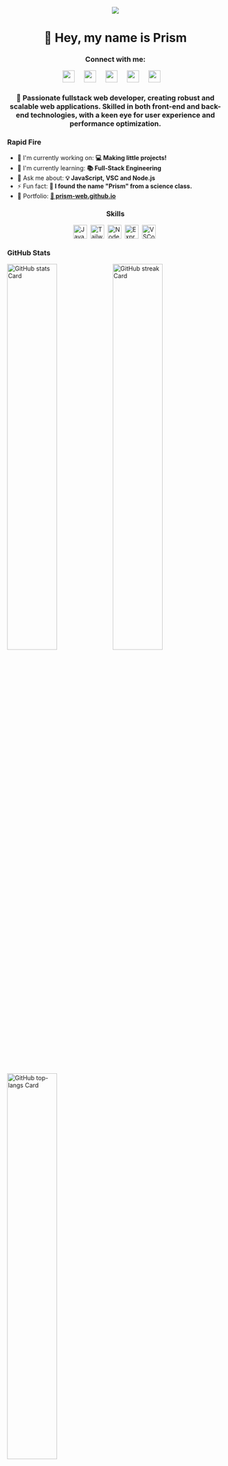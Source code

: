 <p align="center">
  <img src="https://i.imgur.com/bNq4Pn1.png" />
</p>

<div id="toc">
  <ul align="center" style="list-style: none">
    <summary>
      <h1>
        👋 Hey, my name is Prism
      </h1>
    </summary>
  </ul>
</div>

**<h3 align="center">Connect with me:</h3>** 
<p align="center"><a href="https://codepen.io/prismweb" target="_blank"><img src="https://img.shields.io/badge/Codepen-000000?style=for-the-badge&logo=codepen&logoColor=white" height="28" style="margin-right: 18px"></a> <a href="mailto:prism-webdevs@gmail.com"><img src="https://img.shields.io/badge/Gmail-D14836?style=for-the-badge&logo=gmail&logoColor=white" height="28" style="margin-right: 18px"></a> <a href="https://github.com/prism-web" target="_blank"><img src="https://img.shields.io/badge/GitHub-100000?style=for-the-badge&logo=github&logoColor=white" height="28" style="margin-right: 18px"></a> <a href="https://twitter.com/prism_webdev" target="_blank"><img src="https://img.shields.io/badge/Twitter-000000?style=for-the-badge&logo=X&logoColor=white" height="28" style="margin-right: 18px"></a> <a href="https://www.youtube.com/@prismweb" target="_blank"><img src="https://img.shields.io/badge/YouTube-FF0000?style=for-the-badge&logo=youtube&logoColor=white" height="28" style="margin-right: 18px"></a></p>

 **<h3 align="center">🚀 Passionate fullstack web developer, creating robust and scalable web applications. Skilled in both front-end and back-end technologies, with a keen eye for user experience and performance optimization.</h3>**

**<h3 align="left">Rapid Fire</h3>**

- 💼 I'm currently working on: **💻 Making little projects!**
- 🌱 I'm currently learning: **📚 Full-Stack Engineering**
- 💬 Ask me about: **💡 JavaScript, VSC and Node.js**
- ⚡ Fun fact: **👤 I found the name "Prism" from a science class.**
- 📂 Portfolio: **<a href="prism-web.github.io" target="_blank">📁 prism-web.github.io</a>**

 **<h3 align="center">Skills</h3>**

<div style="display: flex; flex-wrap: wrap; gap: 4px; justify-content: center;"><img src="https://skillicons.dev/icons?i=javascript" height="32" alt="JavaScript" style="margin-right: 4px"> <img src="https://skillicons.dev/icons?i=tailwind" height="32" alt="Tailwind CSS" style="margin-right: 4px"> <img src="https://skillicons.dev/icons?i=nodejs" height="32" alt="Node.js" style="margin-right: 4px"> <img src="https://skillicons.dev/icons?i=express" height="32" alt="Express" style="margin-right: 4px"> <img src="https://skillicons.dev/icons?i=vscode" height="32" alt="VSCode" style="margin-right: 4px"></div>

 **<h3 align="left">GitHub Stats</h3>**

<p align="left">
  <img width="48%" src="https://github-readme-stats.vercel.app/api?username=prism-web&theme=react&hide_title=false&hide_rank=false&show_icons=false&include_all_commits=false&count_private=true&line_height=23&bg_color=ffffff&text_color=000000&title_color=FF0000" alt="GitHub stats Card" />
  <img width="48%" src="https://streak-stats.demolab.com/?user=prism-web&theme=react&hide_border=false&date_format=M+j%5B%2C+Y%5D&mode=daily&hide_total_contributions=false&hide_current_streak=false&hide_longest_streak=false&card_height=200&background=ffffff&sideLabels=000000&currStreakNum=000000" alt="GitHub streak Card" />
</p>

<p align="left">
  <img width="48%" src="https://github-readme-stats.vercel.app/api/top-langs?username=prism-web&theme=react&hide_title=false&layout=normal&langs_count=6&hide_progress=false&card_width=400&bg_color=ffffff&title_color=00ff00&text_color=000000" alt="GitHub top-langs Card" />
</p>

